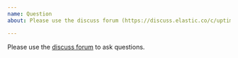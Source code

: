 ```yaml
---
name: Question
about: Please use the discuss forum (https://discuss.elastic.co/c/uptime) to ask questions

---
```


Please use the [discuss forum](https://discuss.elastic.co/c/uptime) to ask questions. 

